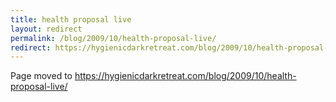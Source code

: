 ```yaml
---
title: health proposal live
layout: redirect
permalink: /blog/2009/10/health-proposal-live/
redirect: https://hygienicdarkretreat.com/blog/2009/10/health-proposal-live/
---
```


Page moved to <https://hygienicdarkretreat.com/blog/2009/10/health-proposal-live/>

